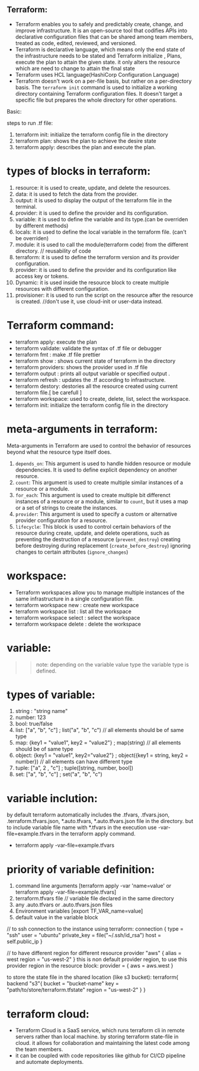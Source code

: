 ## Terraform:

- Terraform enables you to safely and predictably create, change, and improve infrastructure. It is an open-source tool that codifies APIs into declarative configuration files that can be shared among team members, treated as code, edited, reviewed, and versioned.
- Terraform is declarative language, which means only the end state of the infrastructure needs to be stated and Terraform initialize , Plans, execute the plan to attain the given state.  it only alters the resource which are need to change to attain the final state
- Terraform uses HCL language(HashiCorp Configuration Language)
- Terraform doesn't work on a per-file basis, but rather on a per-directory basis. The `terraform init` command is used to initialize a working directory containing Terraform configuration files. It doesn't target a specific file but prepares the whole directory for other operations.


Basic:

steps to run .tf file:

1. terraform init: initialize the terraform config file in the directory
2. terraform plan: shows the plan to achieve the desire state
3. terraform apply: describes the plan and execute the plan.


# types of blocks in terraform:
1. resource: it is used to create, update, and delete the resources.
2. data: it is used to fetch the data from the provider.
3. output: it is used to display the output of the terraform file in the terminal.
4. provider: it is used to define the provider and its configuration.
5. variable: it is used to define the variable and its type.(can be overriden by different methods)
6. locals: it is used to define the local variable in the terraform file. (can't be overriden)
7. module: it is used to call the module(terraform code) from the different directory. // reusability of code
8. terraform: it is used to define the terraform version and its provider configuration.
9. provider: it is used to define the provider and its configuration like access key or tokens.
10. Dynamic: it is used inside the resource block to create multiple resources with different configuration.
11. provisioner: it is used to run the script on the resource after the resource is created. //don't use it, use cloud-init or user-data instead.



# Terraform command:
- terraform apply: execute the plan
- terraform validate:  validate the syntax of .tf file or debugger
- terraform fmt : make .tf file prettier
- terraform show : shows current state of terraform in the directory
- terraform providers: shows the provider used in .tf file
- terraform output  <variable name> : prints all output variable or specified  output <variable name>.
- terraform refresh : updates the .tf according to infrastructure.
- terraform destory: destories all the resource created using current terraform file.[ be carefull ]
- terraform workspace: used to create, delete, list, select the workspace.
- terraform init: initialize the terraform config file in the directory


# meta-arguments in terraform:
Meta-arguments in Terraform are used to control the behavior of resources beyond what the resource type itself does.

1. `depends_on`: This argument is used to handle hidden resource or module dependencies. It is used to define explicit dependency on another resource.
2. `count`: This argument is used to create multiple similar instances of a resource or a module.
3. `for_each`: This argument is used to create multiple bit differenct instances of a resource or a module, similar to `count`, but it uses a map or a set of strings to create the instances.
4. `provider`: This argument is used to specify a custom or alternative provider configuration for a resource.
5. `lifecycle`: This block is used to control certain behaviors of the resource during create, update, and delete operations, 
such as preventing the destruction of a resource (`prevent_destroy`) 
creating before destroying during replacement (`create_before_destroy`) 
ignoring changes to certain attributes (`ignore_changes`)

# workspace:
- Terraform workspaces allow you to manage multiple instances of the same infrastructure in a single configuration file.
- terraform workspace new <workspace name> : create new workspace
- terraform workspace list : list all the workspace
- terraform workspace select <workspace name> : select the workspace
- terraform workspace delete <workspace name> : delete the workspace

# variable:
>> note: depending on the variable value type the variable type is defined.
# types of variable:
1. string : "string name" 
2. number: 123 
3. bool: true/false
4. list: ["a", "b", "c"] ; list("a", "b", "c") // all elements should be of same type
5. map: {key1 = "value1", key2 = "value2"} ; map(string) // all elements should be of same type
6. object: {key1 = "value1", key2="value2"} ; object({key1 = string, key2 = number}) // all elements can have different type
7. tuple: ["a", 2 , "c"] ; tuple([string, number, bool])
8. set: ["a", "b", "c"] ; set("a", "b", "c")

# variable inclution:
by default terraform automatically includes the .tfvars, .tfvars.json, .terraform.tfvars.json, *.auto.tfvars, *.auto.tfvars.json file in the directory. 
but to include variable file name with *.tfvars in the execution use -var-file=example.tfvars in the terraform apply command.
- terraform apply -var-file=example.tfvars

# priority of variable definition:
1. command line arguments [terraform apply -var 'name=value' or terraform apply -var-file=example.tfvars]
2. terraform.tfvars file // variable file declared in the same directory
3. any .auto.tfvars or .auto.tfvars.json files 
4. Environment variables [export TF_VAR_name=value]
5. default value in the variable block

// to ssh connection to the instance using terraform:
connection {
    type    = "ssh"
    user   = "ubuntu"
    private_key = file("~/.ssh/id_rsa")
    host = self.public_ip
}

// to have different region for different resource
provider "aws" {
  alias  = west
  region = "us-west-2"
}
this is non default provider region, to use this provider region in the resource block:
provider = { aws = aws.west }

to store the state file in the shared location (like s3 bucket):
terraform{
    backend "s3"{
        bucket = "bucket-name"
        key = "path/to/store/terraform.tfstate"
        region = "us-west-2"
    }
}

# terraform cloud:
- Terraform Cloud is a SaaS service, which runs terraform cli in remote servers rather than local machine. by storing terraform state-file in cloud. it allows for collaboration and maintaining the latest code among the team members.
- it can be coupled with code repositories like github for CI/CD pipeline and automate deployments.

